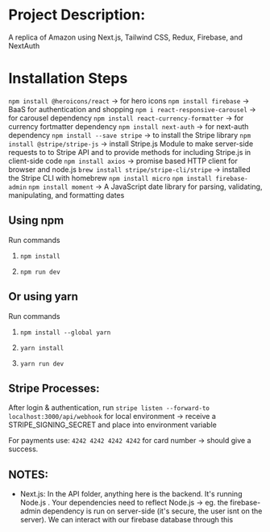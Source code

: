 # Project Description:

A replica of Amazon using Next.js, Tailwind CSS, Redux, Firebase, and NextAuth

# Installation Steps
`npm install @heroicons/react` -> for hero icons
`npm install firebase` -> BaaS for authentication and shopping
`npm i react-responsive-carousel` -> for carousel dependency
`npm install react-currency-formatter` -> for currency fortmatter dependency
`npm install next-auth` -> for next-auth dependency
`npm install --save stripe` -> to install the Stripe library
`npm install @stripe/stripe-js` -> install Stripe.js Module to make server-side requests to to Stripe API and to provide methods for including Stripe.js in client-side code
`npm install axios` -> promise based HTTP client for browser and node.js
`brew install stripe/stripe-cli/stripe` -> installed the Stripe CLI with homebrew
`npm install micro`
`npm install firebase-admin`
`npm install moment` -> A JavaScript date library for parsing, validating, manipulating, and formatting dates

<!-- stripe listen --forward-to localhost:3000/api/webhook -->

<!-- Data fetched from Fakestore APi, which is a REST API -->

## Using npm

Run commands

1) ```npm install```


2) ```npm run dev```


## Or using yarn

Run commands 

1) ```npm install --global yarn```

2) ```yarn install```

3) ```yarn run dev```

## Stripe Processes:

After login & authentication, run `stripe listen --forward-to localhost:3000/api/webhook` for local environment -> receive a STRIPE_SIGNING_SECRET and place into environment variable

For payments use: `4242 4242 4242 4242` for card number -> should give a success.

## NOTES:
- Next.js: In the API folder, anything here is the backend.  It's running Node.js . Your dependencies need to reflect Node.js -> eg. the firebase-admin dependency is run on server-side (it's secure, the user isnt on the server).  We can interact with our firebase database through this

